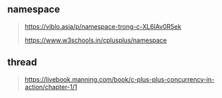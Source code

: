 ## namespace
> https://viblo.asia/p/namespace-trong-c-XL6lAv0R5ek
>
> https://www.w3schools.in/cplusplus/namespace
## thread
> https://livebook.manning.com/book/c-plus-plus-concurrency-in-action/chapter-1/1

